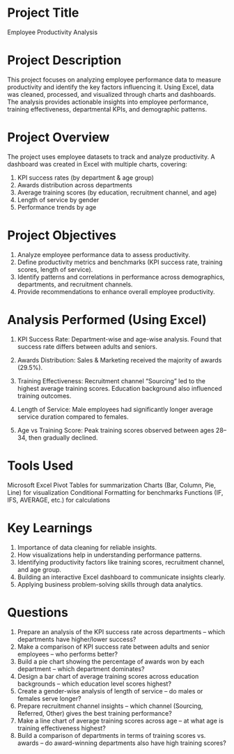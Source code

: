 # Project Title 
Employee Productivity Analysis

# Project Description

This project focuses on analyzing employee performance data to measure productivity and identify the key factors influencing it. Using Excel, data was cleaned, processed, and visualized through charts and dashboards. The analysis provides actionable insights into employee performance, training effectiveness, departmental KPIs, and demographic patterns.

# Project Overview

The project uses employee datasets to track and analyze productivity. A dashboard was created in Excel with multiple charts, covering:
1. KPI success rates (by department & age group)
2. Awards distribution across departments
3. Average training scores (by education, recruitment channel, and age)
4. Length of service by gender
5. Performance trends by age

# Project Objectives

1. Analyze employee performance data to assess productivity.
2. Define productivity metrics and benchmarks (KPI success rate, training scores, length of service).
3. Identify patterns and correlations in performance across demographics, departments, and recruitment channels.
4. Provide recommendations to enhance overall employee productivity.

# Analysis Performed (Using Excel)

1. KPI Success Rate:
Department-wise and age-wise analysis.
Found that success rate differs between adults and seniors.

2. Awards Distribution:
Sales & Marketing received the majority of awards (29.5%).

3. Training Effectiveness:
Recruitment channel “Sourcing” led to the highest average training scores.
Education background also influenced training outcomes.

3. Length of Service:
Male employees had significantly longer average service duration compared to females.

4. Age vs Training Score:
Peak training scores observed between ages 28–34, then gradually declined.

# Tools Used

Microsoft Excel
Pivot Tables for summarization
Charts (Bar, Column, Pie, Line) for visualization
Conditional Formatting for benchmarks
Functions (IF, IFS, AVERAGE, etc.) for calculations

# Key Learnings

1. Importance of data cleaning for reliable insights.
2. How visualizations help in understanding performance patterns.
3. Identifying productivity factors like training scores, recruitment channel, and age group.
4. Building an interactive Excel dashboard to communicate insights clearly.
5. Applying business problem-solving skills through data analytics.

# Questions

1. Prepare an analysis of the KPI success rate across departments – which departments have higher/lower success?
2. Make a comparison of KPI success rate between adults and senior employees – who performs better?
3. Build a pie chart showing the percentage of awards won by each department – which department dominates?
4. Design a bar chart of average training scores across education backgrounds – which education level scores highest?
5. Create a gender-wise analysis of length of service – do males or females serve longer?
6. Prepare recruitment channel insights – which channel (Sourcing, Referred, Other) gives the best training performance?
7. Make a line chart of average training scores across age – at what age is training effectiveness highest?
8. Build a comparison of departments in terms of training scores vs. awards – do award-winning departments also have high training scores?
